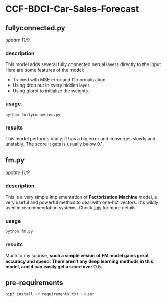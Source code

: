 # CCF-BDCI-Car-Sales-Forecast

## fullyconnected.py
*update 11/9*
### description
This model adds several fully connected nerual layers directly to the input. Here are some features of the model:
- Trained with MSE error and l2 normalization.
- Using drop out in every hidden layer.
- Using glorot to initialize the weights.
### usage
```shell
python fullyconnected.py
```
### results
This model performs badly. It has a big error and converges slowly and unstably. The score it gets is usually below 0.1.

## fm.py
*update 11/9*
### description
This is a very simple implementation of **Factorization Machine** model, a very useful and powerful method to deal with one-hot vectors. It's wildly used in recommendation systems. Check [this](https://blog.csdn.net/songbinxu/article/details/79662665) for more details.
### usage
```shell
python fm.py
```
### results
Much to my suprise, **such a simple vesion of FM model gains great accuracy and speed. There aren't any deep learning methods in this model, and it can easily get a score over 0.5.**

## pre-requirements
```shell
pip3 install -r requirements.txt --user
```
